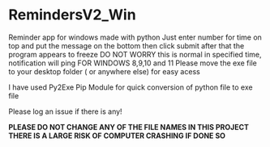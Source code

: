 # RemindersV2_Win
Reminder app for windows made with python
Just enter number for time on top and put the message on the bottom
then click submit
after that the program appears to freeze DO NOT WORRY this is normal
in specified time, notification will ping 
FOR WINDOWS 8,9,10 and 11
Please move the exe file to your desktop folder ( or anywhere else) for easy acess

I have used Py2Exe Pip Module for quick conversion of python file to exe file

Please log an issue if there is any!

**PLEASE DO NOT CHANGE ANY OF THE FILE NAMES IN THIS PROJECT**
**THERE IS A LARGE RISK OF COMPUTER CRASHING IF DONE SO**
